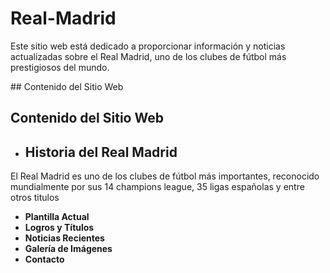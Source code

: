# Real-Madrid
<p>Este sitio web está dedicado a proporcionar información y noticias actualizadas sobre el Real Madrid, uno de los clubes de fútbol más prestigiosos del mundo.</p>
## Contenido del Sitio Web

## Contenido del Sitio Web
- <h2>Historia del Real Madrid</h2>
<p>El Real Madrid es uno de los clubes de fútbol más importantes, reconocido mundialmente por sus 14 champions league, 35 ligas españolas y entre otros titulos</p>

- **Plantilla Actual**
- **Logros y Títulos**
- **Noticias Recientes**
- **Galería de Imágenes**
- **Contacto**
